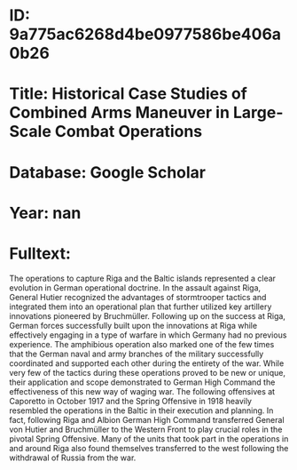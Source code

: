 # ID: 9a775ac6268d4be0977586be406a0b26
# Title: Historical Case Studies of Combined Arms Maneuver in Large-Scale Combat Operations
# Database: Google Scholar
# Year: nan
# Fulltext:
The operations to capture Riga and the Baltic islands represented a clear evolution in German operational doctrine.
In the assault against Riga, General Hutier recognized the advantages of stormtrooper tactics and integrated them into an operational plan that further utilized key artillery innovations pioneered by Bruchmüller.
Following up on the success at Riga, German forces successfully built upon the innovations at Riga while effectively engaging in a type of warfare in which Germany had no previous experience.
The amphibious operation also marked one of the few times that the German naval and army branches of the military successfully coordinated and supported each other during the entirety of the war.
While very few of the tactics during these operations proved to be new or unique, their application and scope demonstrated to German High Command the effectiveness of this new way of waging war.
The following offensives at Caporetto in October 1917 and the Spring Offensive in 1918 heavily resembled the operations in the Baltic in their execution and planning.
In fact, following Riga and Albion German High Command transferred General von Hutier and Bruchmüller to the Western Front to play crucial roles in the pivotal Spring Offensive.
Many of the units that took part in the operations in and around Riga also found themselves transferred to the west following the withdrawal of Russia from the war.